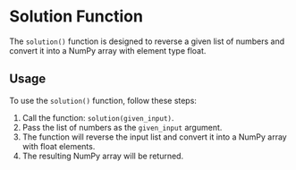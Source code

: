 # Solution Function

The `solution()` function is designed to reverse a given list of numbers and convert it into a NumPy array with element type float. 

## Usage

To use the `solution()` function, follow these steps:

1. Call the function: `solution(given_input)`.
2. Pass the list of numbers as the `given_input` argument.
3. The function will reverse the input list and convert it into a NumPy array with float elements.
4. The resulting NumPy array will be returned.